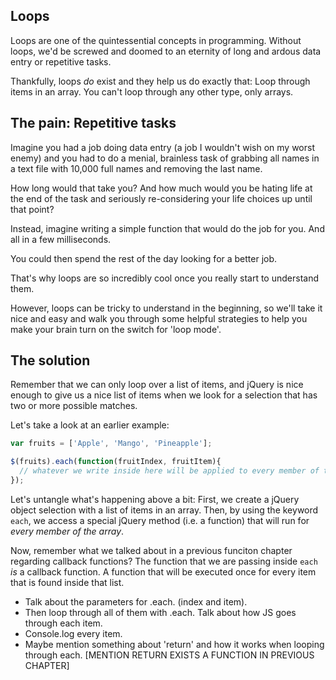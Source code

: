 ## Loops

Loops are one of the quintessential concepts in programming. Without loops, we'd be screwed and doomed to an eternity of long and ardous data entry or repetitive tasks.

Thankfully, loops *do* exist and they help us do exactly that: Loop through items in an array. You can't loop through any other type, only arrays.

## The pain: Repetitive tasks

Imagine you had a job doing data entry (a job I wouldn't wish on my worst enemy) and you had to do a menial, brainless task of grabbing all names in a text file with 10,000 full names and removing the last name.

How long would that take you? And how much would you be hating life at the end of the task and seriously re-considering your life choices up until that point?

Instead, imagine writing a simple function that would do the job for you. And all in a few milliseconds.

You could then spend the rest of the day looking for a better job.

That's why loops are so incredibly cool once you really start to understand them.

However, loops can be tricky to understand in the beginning, so we'll take it nice and easy and walk you through some helpful strategies to help you make your brain turn on the switch for 'loop mode'.


## The solution

Remember that we can only loop over a list of items, and jQuery is nice enough to give us a nice list of items when we look for a selection that has two or more possible matches.

Let's take a look at an earlier example:

~~~js
var fruits = ['Apple', 'Mango', 'Pineapple'];

$(fruits).each(function(fruitIndex, fruitItem){
  // whatever we write inside here will be applied to every member of the array
});
~~~

Let's untangle what's happening above a bit: First, we create a jQuery object selection with a list of items in an array. Then, by using the keyword `each`, we access a special jQuery method (i.e. a function) that will run for *every member of the array*.

Now, remember what we talked about in a previous funciton chapter regarding callback functions? The function that we are passing inside `each` *is* a callback function. A function that will be executed once for every item that is found inside that list.

- Talk about the parameters for .each. (index and item).
- Then loop through all of them with .each. Talk about how JS goes through each item.
- Console.log every item.
- Maybe mention something about 'return' and how it works when looping through each. [MENTION RETURN EXISTS A FUNCTION IN PREVIOUS CHAPTER]
